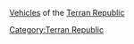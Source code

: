 [Vehicles](Vehicle.md "wikilink") of the [Terran
Republic](Terran_Republic.md "wikilink")

[Category:Terran Republic](Category:Terran_Republic.md "wikilink")
